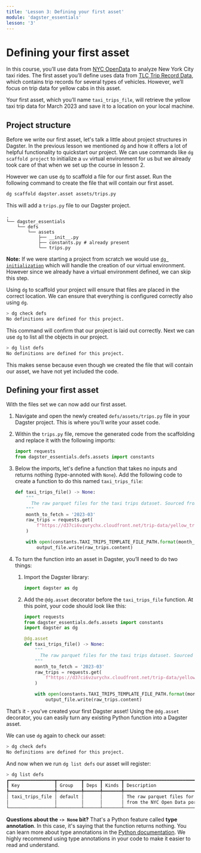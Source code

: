 ```yaml
---
title: 'Lesson 3: Defining your first asset'
module: 'dagster_essentials'
lesson: '3'
---
```


# Defining your first asset

In this course, you’ll use data from [NYC OpenData](https://opendata.cityofnewyork.us/) to analyze New York City taxi rides. The first asset you’ll define uses data from [TLC Trip Record Data](https://www.nyc.gov/site/tlc/about/tlc-trip-record-data.page), which contains trip records for several types of vehicles. However, we’ll focus on trip data for yellow cabs in this asset.

Your first asset, which you’ll name `taxi_trips_file`, will retrieve the yellow taxi trip data for March 2023 and save it to a location on your local machine.

## Project structure

Before we write our first asset, let's talk a little about project structures in Dagster. In the previous lesson we mentioned `dg` and how it offers a lot of helpful functionality to quickstart our project. We can use commands like `dg scaffold project` to initialize a `uv` virtual environment for us but we already took care of that when we set up the course in lesson 2.

However we can use `dg` to scaffold a file for our first asset. Run the following command to create the file that will contain our first asset.

```bash
dg scaffold dagster.asset assets/trips.py
```

This will add a `trips.py` file to our Dagster project.

```
.
└── dagster_essentials
    └── defs
        └── assets
            ├── __init__.py
            ├── constants.py # already present
            └── trips.py
```

**Note:** If we were starting a project from scratch we would use [`dg initialization`](https://docs.dagster.io/guides/labs/dg/scaffolding-a-project) which will handle the creation of our virtual environment. However since we already have a virtual environment defined, we can skip this step.


Using `dg` to scaffold your project will ensure that files are placed in the correct location. We can ensure that everything is configured correctly also using `dg`.

```bash
> dg check defs
No definitions are defined for this project.
```

This command will confirm that our project is laid out correctly. Next we can use `dg` to list all the objects in our project.

```bash
> dg list defs
No definitions are defined for this project.
```

This makes sense because even though we created the file that will contain our asset, we have not yet included the code.

## Defining your first asset

With the files set we can now add our first asset.

1. Navigate and open the newly created `defs/assets/trips.py` file in your Dagster project. This is where you’ll write your asset code.

2. Within the `trips.py` file, remove the generated code from the scaffolding and replace it with the following imports:

   ```python
   import requests
   from dagster_essentials.defs.assets import constants
   ```

3. Below the imports, let's define a function that takes no inputs and returns nothing (type-annoted with `None`). Add the following code to create a function to do this named `taxi_trips_file`:

   ```python
   def taxi_trips_file() -> None:
       """
         The raw parquet files for the taxi trips dataset. Sourced from the NYC Open Data portal.
       """
       month_to_fetch = '2023-03'
       raw_trips = requests.get(
           f"https://d37ci6vzurychx.cloudfront.net/trip-data/yellow_tripdata_{month_to_fetch}.parquet"
       )

       with open(constants.TAXI_TRIPS_TEMPLATE_FILE_PATH.format(month_to_fetch), "wb") as output_file:
           output_file.write(raw_trips.content)
   ```

4. To turn the function into an asset in Dagster, you’ll need to do two things:

   1. Import the Dagster library:

      ```python
      import dagster as dg
      ```

   2. Add the `@dg.asset` decorator before the `taxi_trips_file` function. At this point, your code should look like this:

      ```python
      import requests
      from dagster_essentials.defs.assets import constants
      import dagster as dg

      @dg.asset
      def taxi_trips_file() -> None:
          """
            The raw parquet files for the taxi trips dataset. Sourced from the NYC Open Data portal.
          """
          month_to_fetch = '2023-03'
          raw_trips = requests.get(
              f"https://d37ci6vzurychx.cloudfront.net/trip-data/yellow_tripdata_{month_to_fetch}.parquet"
          )

          with open(constants.TAXI_TRIPS_TEMPLATE_FILE_PATH.format(month_to_fetch), "wb") as output_file:
              output_file.write(raw_trips.content)
      ```

That’s it - you’ve created your first Dagster asset! Using the `@dg.asset` decorator, you can easily turn any existing Python function into a Dagster asset.

We can use `dg` again to check our asset:

```bash
> dg check defs
No definitions are defined for this project.
```

And now when we run `dg list defs` our asset will register:
```bash
> dg list defs
┏━━━━━━━━━━━━━━━━━┳━━━━━━━━━┳━━━━━━┳━━━━━━━┳━━━━━━━━━━━━━━━━━━━━━━━━━━━━━━━━━━━━━━━━━━━━━━━━━━━━━━━━━━━━━━┓
┃ Key             ┃ Group   ┃ Deps ┃ Kinds ┃ Description                                                  ┃
┡━━━━━━━━━━━━━━━━━╇━━━━━━━━━╇━━━━━━╇━━━━━━━╇━━━━━━━━━━━━━━━━━━━━━━━━━━━━━━━━━━━━━━━━━━━━━━━━━━━━━━━━━━━━━━┩
│ taxi_trips_file │ default │      │       │ The raw parquet files for the taxi trips dataset. Sourced    │
│                 │         │      │       │ from the NYC Open Data portal.                               │
└─────────────────┴─────────┴──────┴───────┴──────────────────────────────────────────────────────────────┘
```

**Questions about the `-> None` bit?** That's a Python feature called **type annotation**. In this case, it's saying that the function returns nothing. You can learn more about type annotations in the [Python documentation](https://docs.python.org/3/library/typing.html). We highly recommend using type annotations in your code to make it easier to read and understand.